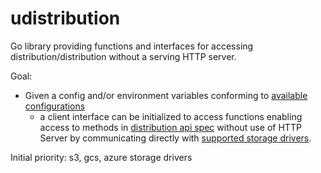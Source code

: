# udistribution
Go library providing functions and interfaces for accessing distribution/distribution without a serving HTTP server.

Goal:
- Given a config and/or environment variables conforming to [available configurations](https://docs.docker.com/registry/configuration/)
  - a client interface can be initialized to access functions enabling access to methods in [distribution api spec](https://github.com/opencontainers/distribution-spec/blob/main/spec.md#api) without use of HTTP Server by communicating directly with [supported storage drivers](https://docs.docker.com/registry/storage-drivers/).

Initial priority:
s3, gcs, azure storage drivers
